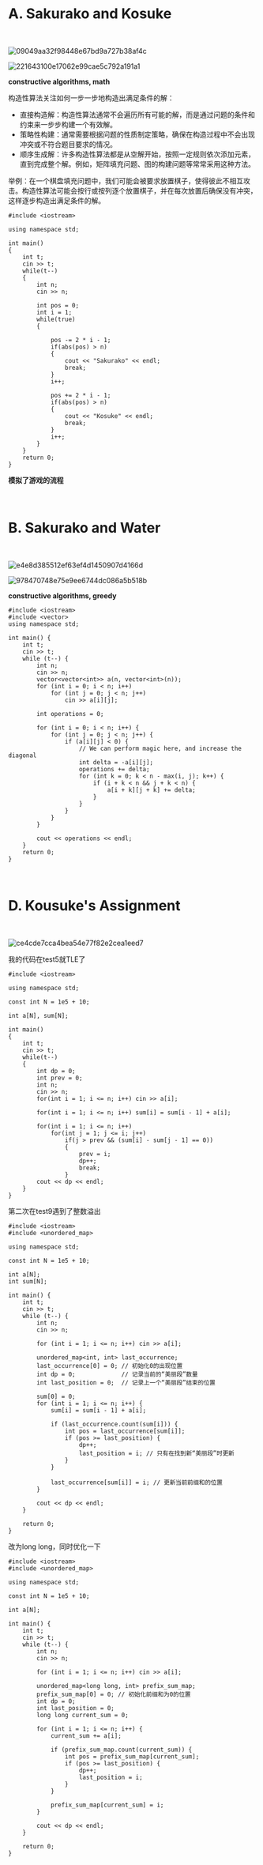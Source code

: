 # A. Sakurako and Kosuke

</br>

![09049aa32f98448e67bd9a727b38af4c](https://github.com/user-attachments/assets/0bacbdb5-e1bf-42d5-ae71-137b7cf09921)

![221643100e17062e99cae5c792a191a1](https://github.com/user-attachments/assets/c0593e26-aabc-43b4-931b-7d856b77c34e)

<b>constructive algorithms, math</b>

<p>构造性算法关注如何一步一步地构造出满足条件的解：</p>

- 直接构造解：构造性算法通常不会遍历所有可能的解，而是通过问题的条件和约束来一步步构建一个有效解。
- 策略性构建：通常需要根据问题的性质制定策略，确保在构造过程中不会出现冲突或不符合题目要求的情况。
-	顺序生成解：许多构造性算法都是从空解开始，按照一定规则依次添加元素，直到完成整个解。例如，矩阵填充问题、图的构建问题等常常采用这种方法。

<p>举例：在一个棋盘填充问题中，我们可能会被要求放置棋子，使得彼此不相互攻击。构造性算法可能会按行或按列逐个放置棋子，并在每次放置后确保没有冲突，这样逐步构造出满足条件的解。</p>

```
#include <iostream>

using namespace std;

int main()
{
    int t;
    cin >> t;
    while(t--)
    {
        int n;
        cin >> n;
        
        int pos = 0;
        int i = 1;
        while(true)
        {
            
            pos -= 2 * i - 1;
            if(abs(pos) > n)
            {
                cout << "Sakurako" << endl;
                break;
            }
            i++;
            
            pos += 2 * i - 1;
            if(abs(pos) > n)
            {
                cout << "Kosuke" << endl;
                break;
            }
            i++;
        }
    }
    return 0;
}
```

<b>模拟了游戏的流程</b>

</br>

# B. Sakurako and Water

</br>

![e4e8d385512ef63ef4d1450907d4166d](https://github.com/user-attachments/assets/b4e228f5-4a4b-4b93-9630-4afade33b287)

![978470748e75e9ee6744dc086a5b518b](https://github.com/user-attachments/assets/014aa082-8c26-460a-b509-38c68caae212)

<b>constructive algorithms, greedy</b>

```
#include <iostream>
#include <vector>
using namespace std;

int main() {
    int t;
    cin >> t;
    while (t--) {
        int n;
        cin >> n;
        vector<vector<int>> a(n, vector<int>(n));
        for (int i = 0; i < n; i++)
            for (int j = 0; j < n; j++)
                cin >> a[i][j];

        int operations = 0;

        for (int i = 0; i < n; i++) {
            for (int j = 0; j < n; j++) {
                if (a[i][j] < 0) {
                    // We can perform magic here, and increase the diagonal
                    int delta = -a[i][j];
                    operations += delta;
                    for (int k = 0; k < n - max(i, j); k++) {
                        if (i + k < n && j + k < n) {
                            a[i + k][j + k] += delta;
                        }
                    }
                }
            }
        }

        cout << operations << endl;
    }
    return 0;
}
```

</br>

# D. Kousuke's Assignment

</br>

![ce4cde7cca4bea54e77f82e2cea1eed7](https://github.com/user-attachments/assets/26cfaf65-2cae-44f1-8197-6bef5fc27b13)

<p>我的代码在test5就TLE了</p>

```
#include <iostream>

using namespace std;

const int N = 1e5 + 10;

int a[N], sum[N];

int main()
{
    int t;
    cin >> t;
    while(t--)
    {
        int dp = 0;
        int prev = 0;
        int n;
        cin >> n;
        for(int i = 1; i <= n; i++) cin >> a[i];
        
        for(int i = 1; i <= n; i++) sum[i] = sum[i - 1] + a[i];
        
        for(int i = 1; i <= n; i++)
            for(int j = 1; j <= i; j++)
                if(j > prev && (sum[i] - sum[j - 1] == 0))
                {
                    prev = i;
                    dp++;
                    break;
                }
        cout << dp << endl;
    }
}
```

<p>第二次在test9遇到了整数溢出</p>

```
#include <iostream>
#include <unordered_map>

using namespace std;

const int N = 1e5 + 10;

int a[N];
int sum[N];

int main() {
    int t;
    cin >> t;
    while (t--) {
        int n;
        cin >> n;

        for (int i = 1; i <= n; i++) cin >> a[i];
        
        unordered_map<int, int> last_occurrence;
        last_occurrence[0] = 0; // 初始化0的出现位置
        int dp = 0;             // 记录当前的“美丽段”数量
        int last_position = 0;  // 记录上一个“美丽段”结束的位置
        
        sum[0] = 0;
        for (int i = 1; i <= n; i++) {
            sum[i] = sum[i - 1] + a[i];
            
            if (last_occurrence.count(sum[i])) {
                int pos = last_occurrence[sum[i]];
                if (pos >= last_position) {
                    dp++;
                    last_position = i; // 只有在找到新“美丽段”时更新
                }
            }
            
            last_occurrence[sum[i]] = i; // 更新当前前缀和的位置
        }

        cout << dp << endl;
    }
    
    return 0;
}
```

<p>改为long long，同时优化一下</p>

```
#include <iostream>
#include <unordered_map>

using namespace std;

const int N = 1e5 + 10;

int a[N];

int main() {
    int t;
    cin >> t;
    while (t--) {
        int n;
        cin >> n;

        for (int i = 1; i <= n; i++) cin >> a[i];

        unordered_map<long long, int> prefix_sum_map;
        prefix_sum_map[0] = 0; // 初始化前缀和为0的位置
        int dp = 0;
        int last_position = 0;
        long long current_sum = 0;

        for (int i = 1; i <= n; i++) {
            current_sum += a[i];

            if (prefix_sum_map.count(current_sum)) {
                int pos = prefix_sum_map[current_sum];
                if (pos >= last_position) {
                    dp++;
                    last_position = i;
                }
            }

            prefix_sum_map[current_sum] = i;
        }

        cout << dp << endl;
    }

    return 0;
}
```





























